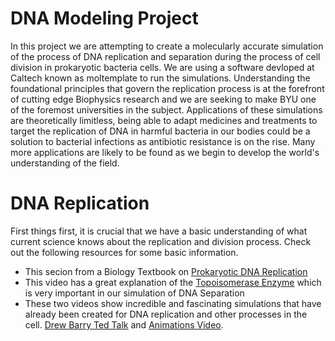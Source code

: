
# DNA Modeling Project
In this project we are attempting to create a molecularly accurate simulation of the process of DNA replication and separation during the process of cell division in prokaryotic bacteria cells. We are using a software devloped at Caltech known as moltemplate to run the simulations. Understanding the foundational principles that govern the replication process is at the forefront of cutting edge Biophysics research and we are seeking to make BYU one of the foremost universities in the subject. Applications of these simulations are theoretically limitless, being able to adapt medicines and treatments to target the replication of DNA in harmful bacteria in our bodies could be a solution to bacterial infections as antibiotic resistance is on the rise. Many more applications are likely to be found as we begin to develop the world's understanding of the field.

# DNA Replication
First things first, it is crucial that we have a basic understanding of what current science knows about the replication and division process. Check out the following resources for some basic information. 

* This secion from a Biology Textbook on [Prokaryotic DNA Replication](https://openstax.org/books/biology/pages/14-4-dna-replication-in-prokaryotes)
* This video has a great explanation of the [Topoisomerase Enzyme](https://www.youtube.com/watch?v=k4fbPUGKurI) which is very important in our simulation of DNA Separation
* These two videos show incredible and fascinating simulations that have already been created for DNA replication and other processes in the cell. [Drew Barry Ted Talk](https://www.youtube.com/watch?v=WFCvkkDSfIU) and [Animations Video](https://www.youtube.com/watch?v=7Hk9jct2ozY).

